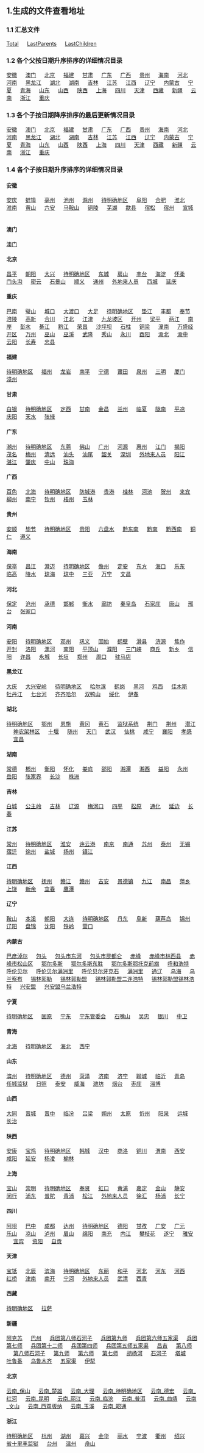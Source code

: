 
## 1.生成的文件查看地址

### 1.1 汇总文件


[Total](data/Total.csv) &emsp;
[LastParents](data/LastParents.csv) &emsp;
[LastChildren](data/LastChildren.csv) &emsp;


### 1.2 各个父按日期升序排序的详细情况目录


[安徽](data/ParentDetail/安徽.csv) &emsp;
[澳门](data/ParentDetail/澳门.csv) &emsp;
[北京](data/ParentDetail/北京.csv) &emsp;
[福建](data/ParentDetail/福建.csv) &emsp;
[甘肃](data/ParentDetail/甘肃.csv) &emsp;
[广东](data/ParentDetail/广东.csv) &emsp;
[广西](data/ParentDetail/广西.csv) &emsp;
[贵州](data/ParentDetail/贵州.csv) &emsp;
[海南](data/ParentDetail/海南.csv) &emsp;
[河北](data/ParentDetail/河北.csv) &emsp;
[河南](data/ParentDetail/河南.csv) &emsp;
[黑龙江](data/ParentDetail/黑龙江.csv) &emsp;
[湖北](data/ParentDetail/湖北.csv) &emsp;
[湖南](data/ParentDetail/湖南.csv) &emsp;
[吉林](data/ParentDetail/吉林.csv) &emsp;
[江苏](data/ParentDetail/江苏.csv) &emsp;
[江西](data/ParentDetail/江西.csv) &emsp;
[辽宁](data/ParentDetail/辽宁.csv) &emsp;
[内蒙古](data/ParentDetail/内蒙古.csv) &emsp;
[宁夏](data/ParentDetail/宁夏.csv) &emsp;
[青海](data/ParentDetail/青海.csv) &emsp;
[山东](data/ParentDetail/山东.csv) &emsp;
[山西](data/ParentDetail/山西.csv) &emsp;
[陕西](data/ParentDetail/陕西.csv) &emsp;
[上海](data/ParentDetail/上海.csv) &emsp;
[四川](data/ParentDetail/四川.csv) &emsp;
[天津](data/ParentDetail/天津.csv) &emsp;
[西藏](data/ParentDetail/西藏.csv) &emsp;
[新疆](data/ParentDetail/新疆.csv) &emsp;
[云南](data/ParentDetail/云南.csv) &emsp;
[浙江](data/ParentDetail/浙江.csv) &emsp;
[重庆](data/ParentDetail/重庆.csv) &emsp;

### 1.3 各个子按日期降序排序的最后更新情况目录


[安徽](data/ParentLastChildren/安徽.csv) &emsp;
[澳门](data/ParentLastChildren/澳门.csv) &emsp;
[北京](data/ParentLastChildren/北京.csv) &emsp;
[福建](data/ParentLastChildren/福建.csv) &emsp;
[甘肃](data/ParentLastChildren/甘肃.csv) &emsp;
[广东](data/ParentLastChildren/广东.csv) &emsp;
[广西](data/ParentLastChildren/广西.csv) &emsp;
[贵州](data/ParentLastChildren/贵州.csv) &emsp;
[海南](data/ParentLastChildren/海南.csv) &emsp;
[河北](data/ParentLastChildren/河北.csv) &emsp;
[河南](data/ParentLastChildren/河南.csv) &emsp;
[黑龙江](data/ParentLastChildren/黑龙江.csv) &emsp;
[湖北](data/ParentLastChildren/湖北.csv) &emsp;
[湖南](data/ParentLastChildren/湖南.csv) &emsp;
[吉林](data/ParentLastChildren/吉林.csv) &emsp;
[江苏](data/ParentLastChildren/江苏.csv) &emsp;
[江西](data/ParentLastChildren/江西.csv) &emsp;
[辽宁](data/ParentLastChildren/辽宁.csv) &emsp;
[内蒙古](data/ParentLastChildren/内蒙古.csv) &emsp;
[宁夏](data/ParentLastChildren/宁夏.csv) &emsp;
[青海](data/ParentLastChildren/青海.csv) &emsp;
[山东](data/ParentLastChildren/山东.csv) &emsp;
[山西](data/ParentLastChildren/山西.csv) &emsp;
[陕西](data/ParentLastChildren/陕西.csv) &emsp;
[上海](data/ParentLastChildren/上海.csv) &emsp;
[四川](data/ParentLastChildren/四川.csv) &emsp;
[天津](data/ParentLastChildren/天津.csv) &emsp;
[西藏](data/ParentLastChildren/西藏.csv) &emsp;
[新疆](data/ParentLastChildren/新疆.csv) &emsp;
[云南](data/ParentLastChildren/云南.csv) &emsp;
[浙江](data/ParentLastChildren/浙江.csv) &emsp;
[重庆](data/ParentLastChildren/重庆.csv) &emsp;

### 1.4 各个子按日期升序排序的详细情况目录

#### 安徽

[安庆](data/ChildDetail/安徽/安庆.csv) &emsp;
[蚌埠](data/ChildDetail/安徽/蚌埠.csv) &emsp;
[亳州](data/ChildDetail/安徽/亳州.csv) &emsp;
[池州](data/ChildDetail/安徽/池州.csv) &emsp;
[滁州](data/ChildDetail/安徽/滁州.csv) &emsp;
[待明确地区](data/ChildDetail/安徽/待明确地区.csv) &emsp;
[阜阳](data/ChildDetail/安徽/阜阳.csv) &emsp;
[合肥](data/ChildDetail/安徽/合肥.csv) &emsp;
[淮北](data/ChildDetail/安徽/淮北.csv) &emsp;
[淮南](data/ChildDetail/安徽/淮南.csv) &emsp;
[黄山](data/ChildDetail/安徽/黄山.csv) &emsp;
[六安](data/ChildDetail/安徽/六安.csv) &emsp;
[马鞍山](data/ChildDetail/安徽/马鞍山.csv) &emsp;
[铜陵](data/ChildDetail/安徽/铜陵.csv) &emsp;
[芜湖](data/ChildDetail/安徽/芜湖.csv) &emsp;
[歙县](data/ChildDetail/安徽/歙县.csv) &emsp;
[宿松](data/ChildDetail/安徽/宿松.csv) &emsp;
[宿州](data/ChildDetail/安徽/宿州.csv) &emsp;
[宣城](data/ChildDetail/安徽/宣城.csv) &emsp;

#### 澳门

[澳门](data/ChildDetail/澳门/澳门.csv) &emsp;

#### 北京

[昌平](data/ChildDetail/北京/昌平.csv) &emsp;
[朝阳](data/ChildDetail/北京/朝阳.csv) &emsp;
[大兴](data/ChildDetail/北京/大兴.csv) &emsp;
[待明确地区](data/ChildDetail/北京/待明确地区.csv) &emsp;
[东城](data/ChildDetail/北京/东城.csv) &emsp;
[房山](data/ChildDetail/北京/房山.csv) &emsp;
[丰台](data/ChildDetail/北京/丰台.csv) &emsp;
[海淀](data/ChildDetail/北京/海淀.csv) &emsp;
[怀柔](data/ChildDetail/北京/怀柔.csv) &emsp;
[门头沟](data/ChildDetail/北京/门头沟.csv) &emsp;
[密云](data/ChildDetail/北京/密云.csv) &emsp;
[石景山](data/ChildDetail/北京/石景山.csv) &emsp;
[顺义](data/ChildDetail/北京/顺义.csv) &emsp;
[通州](data/ChildDetail/北京/通州.csv) &emsp;
[外地来人员](data/ChildDetail/北京/外地来人员.csv) &emsp;
[西城](data/ChildDetail/北京/西城.csv) &emsp;
[延庆](data/ChildDetail/北京/延庆.csv) &emsp;


#### 重庆

[巴南](data/ChildDetail/重庆/巴南.csv) &emsp;
[璧山](data/ChildDetail/重庆/璧山.csv) &emsp;
[城口](data/ChildDetail/重庆/城口.csv) &emsp;
[大渡口](data/ChildDetail/重庆/大渡口.csv) &emsp;
[大足](data/ChildDetail/重庆/大足.csv) &emsp;
[待明确地区](data/ChildDetail/重庆/待明确地区.csv) &emsp;
[垫江](data/ChildDetail/重庆/垫江.csv) &emsp;
[丰都](data/ChildDetail/重庆/丰都.csv) &emsp;
[奉节](data/ChildDetail/重庆/奉节.csv) &emsp;
[涪陵](data/ChildDetail/重庆/涪陵.csv) &emsp;
[高新](data/ChildDetail/重庆/高新.csv) &emsp;
[合川](data/ChildDetail/重庆/合川.csv) &emsp;
[江北](data/ChildDetail/重庆/江北.csv) &emsp;
[江津](data/ChildDetail/重庆/江津.csv) &emsp;
[九龙坡区](data/ChildDetail/重庆/九龙坡区.csv) &emsp;
[开州](data/ChildDetail/重庆/开州.csv) &emsp;
[梁平](data/ChildDetail/重庆/梁平.csv) &emsp;
[两江](data/ChildDetail/重庆/两江.csv) &emsp;
[南岸](data/ChildDetail/重庆/南岸.csv) &emsp;
[彭水](data/ChildDetail/重庆/彭水.csv) &emsp;
[綦江](data/ChildDetail/重庆/綦江.csv) &emsp;
[黔江](data/ChildDetail/重庆/黔江.csv) &emsp;
[荣昌](data/ChildDetail/重庆/荣昌.csv) &emsp;
[沙坪坝](data/ChildDetail/重庆/沙坪坝.csv) &emsp;
[石柱](data/ChildDetail/重庆/石柱.csv) &emsp;
[铜梁](data/ChildDetail/重庆/铜梁.csv) &emsp;
[潼南](data/ChildDetail/重庆/潼南.csv) &emsp;
[万盛经开区](data/ChildDetail/重庆/万盛经开区.csv) &emsp;
[万州](data/ChildDetail/重庆/万州.csv) &emsp;
[巫山](data/ChildDetail/重庆/巫山.csv) &emsp;
[巫溪](data/ChildDetail/重庆/巫溪.csv) &emsp;
[武隆](data/ChildDetail/重庆/武隆.csv) &emsp;
[秀山](data/ChildDetail/重庆/秀山.csv) &emsp;
[永川](data/ChildDetail/重庆/永川.csv) &emsp;
[酉阳](data/ChildDetail/重庆/酉阳.csv) &emsp;
[渝北](data/ChildDetail/重庆/渝北.csv) &emsp;
[渝中](data/ChildDetail/重庆/渝中.csv) &emsp;
[云阳](data/ChildDetail/重庆/云阳.csv) &emsp;
[长寿](data/ChildDetail/重庆/长寿.csv) &emsp;
[忠县](data/ChildDetail/重庆/忠县.csv) &emsp;


#### 福建

[待明确地区](data/ChildDetail/福建/待明确地区.csv) &emsp;
[福州](data/ChildDetail/福建/福州.csv) &emsp;
[龙岩](data/ChildDetail/福建/龙岩.csv) &emsp;
[南平](data/ChildDetail/福建/南平.csv) &emsp;
[宁德](data/ChildDetail/福建/宁德.csv) &emsp;
[莆田](data/ChildDetail/福建/莆田.csv) &emsp;
[泉州](data/ChildDetail/福建/泉州.csv) &emsp;
[三明](data/ChildDetail/福建/三明.csv) &emsp;
[厦门](data/ChildDetail/福建/厦门.csv) &emsp;
[漳州](data/ChildDetail/福建/漳州.csv) &emsp;


#### 甘肃

[白银](data/ChildDetail/甘肃/白银.csv) &emsp;
[待明确地区](data/ChildDetail/甘肃/待明确地区.csv) &emsp;
[定西](data/ChildDetail/甘肃/定西.csv) &emsp;
[甘南](data/ChildDetail/甘肃/甘南.csv) &emsp;
[金昌](data/ChildDetail/甘肃/金昌.csv) &emsp;
[兰州](data/ChildDetail/甘肃/兰州.csv) &emsp;
[临夏](data/ChildDetail/甘肃/临夏.csv) &emsp;
[陇南](data/ChildDetail/甘肃/陇南.csv) &emsp;
[平凉](data/ChildDetail/甘肃/平凉.csv) &emsp;
[庆阳](data/ChildDetail/甘肃/庆阳.csv) &emsp;
[天水](data/ChildDetail/甘肃/天水.csv) &emsp;
[张掖](data/ChildDetail/甘肃/张掖.csv) &emsp;

#### 广东

[潮州](data/ChildDetail/广东/潮州.csv) &emsp;
[待明确地区](data/ChildDetail/广东/待明确地区.csv) &emsp;
[东莞](data/ChildDetail/广东/东莞.csv) &emsp;
[佛山](data/ChildDetail/广东/佛山.csv) &emsp;
[广州](data/ChildDetail/广东/广州.csv) &emsp;
[河源](data/ChildDetail/广东/河源.csv) &emsp;
[惠州](data/ChildDetail/广东/惠州.csv) &emsp;
[江门](data/ChildDetail/广东/江门.csv) &emsp;
[揭阳](data/ChildDetail/广东/揭阳.csv) &emsp;
[茂名](data/ChildDetail/广东/茂名.csv) &emsp;
[梅州](data/ChildDetail/广东/梅州.csv) &emsp;
[清远](data/ChildDetail/广东/清远.csv) &emsp;
[汕头](data/ChildDetail/广东/汕头.csv) &emsp;
[汕尾](data/ChildDetail/广东/汕尾.csv) &emsp;
[韶关](data/ChildDetail/广东/韶关.csv) &emsp;
[深圳](data/ChildDetail/广东/深圳.csv) &emsp;
[外地来人员](data/ChildDetail/广东/外地来人员.csv) &emsp;
[阳江](data/ChildDetail/广东/阳江.csv) &emsp;
[湛江](data/ChildDetail/广东/湛江.csv) &emsp;
[肇庆](data/ChildDetail/广东/肇庆.csv) &emsp;
[中山](data/ChildDetail/广东/中山.csv) &emsp;
[珠海](data/ChildDetail/广东/珠海.csv) &emsp;

#### 广西

[百色](data/ChildDetail/广西/百色.csv) &emsp;
[北海](data/ChildDetail/广西/北海.csv) &emsp;
[待明确地区](data/ChildDetail/广西/待明确地区.csv) &emsp;
[防城港](data/ChildDetail/广西/防城港.csv) &emsp;
[贵港](data/ChildDetail/广西/贵港.csv) &emsp;
[桂林](data/ChildDetail/广西/桂林.csv) &emsp;
[河池](data/ChildDetail/广西/河池.csv) &emsp;
[贺州](data/ChildDetail/广西/贺州.csv) &emsp;
[来宾](data/ChildDetail/广西/来宾.csv) &emsp;
[柳州](data/ChildDetail/广西/柳州.csv) &emsp;
[南宁](data/ChildDetail/广西/南宁.csv) &emsp;
[钦州](data/ChildDetail/广西/钦州.csv) &emsp;
[梧州](data/ChildDetail/广西/梧州.csv) &emsp;
[玉林](data/ChildDetail/广西/玉林.csv) &emsp;

#### 贵州

[安顺](data/ChildDetail/贵州/安顺.csv) &emsp;
[毕节](data/ChildDetail/贵州/毕节.csv) &emsp;
[待明确地区](data/ChildDetail/贵州/待明确地区.csv) &emsp;
[贵阳](data/ChildDetail/贵州/贵阳.csv) &emsp;
[六盘水](data/ChildDetail/贵州/六盘水.csv) &emsp;
[黔东南](data/ChildDetail/贵州/黔东南.csv) &emsp;
[黔南](data/ChildDetail/贵州/黔南.csv) &emsp;
[黔西南](data/ChildDetail/贵州/黔西南.csv) &emsp;
[铜仁](data/ChildDetail/贵州/铜仁.csv) &emsp;
[遵义](data/ChildDetail/贵州/遵义.csv) &emsp;

#### 海南

[保亭](data/ChildDetail/海南/保亭.csv) &emsp;
[昌江](data/ChildDetail/海南/昌江.csv) &emsp;
[澄迈](data/ChildDetail/海南/澄迈.csv) &emsp;
[待明确地区](data/ChildDetail/海南/待明确地区.csv) &emsp;
[儋州](data/ChildDetail/海南/儋州.csv) &emsp;
[定安](data/ChildDetail/海南/定安.csv) &emsp;
[东方](data/ChildDetail/海南/东方.csv) &emsp;
[海口](data/ChildDetail/海南/海口.csv) &emsp;
[乐东](data/ChildDetail/海南/乐东.csv) &emsp;
[临高](data/ChildDetail/海南/临高.csv) &emsp;
[陵水](data/ChildDetail/海南/陵水.csv) &emsp;
[琼海](data/ChildDetail/海南/琼海.csv) &emsp;
[琼中](data/ChildDetail/海南/琼中.csv) &emsp;
[三亚](data/ChildDetail/海南/三亚.csv) &emsp;
[万宁](data/ChildDetail/海南/万宁.csv) &emsp;
[文昌](data/ChildDetail/海南/文昌.csv) &emsp;

#### 河北

[保定](data/ChildDetail/河北/保定.csv) &emsp;
[沧州](data/ChildDetail/河北/沧州.csv) &emsp;
[承德](data/ChildDetail/河北/承德.csv) &emsp;
[邯郸](data/ChildDetail/河北/邯郸.csv) &emsp;
[衡水](data/ChildDetail/河北/衡水.csv) &emsp;
[廊坊](data/ChildDetail/河北/廊坊.csv) &emsp;
[秦皇岛](data/ChildDetail/河北/秦皇岛.csv) &emsp;
[石家庄](data/ChildDetail/河北/石家庄.csv) &emsp;
[唐山](data/ChildDetail/河北/唐山.csv) &emsp;
[邢台](data/ChildDetail/河北/邢台.csv) &emsp;
[张家口](data/ChildDetail/河北/张家口.csv) &emsp;

#### 河南

[安阳](data/ChildDetail/河南/安阳.csv) &emsp;
[待明确地区](data/ChildDetail/河南/待明确地区.csv) &emsp;
[邓州](data/ChildDetail/河南/邓州.csv) &emsp;
[巩义](data/ChildDetail/河南/巩义.csv) &emsp;
[固始](data/ChildDetail/河南/固始.csv) &emsp;
[鹤壁](data/ChildDetail/河南/鹤壁.csv) &emsp;
[滑县](data/ChildDetail/河南/滑县.csv) &emsp;
[济源](data/ChildDetail/河南/济源.csv) &emsp;
[焦作](data/ChildDetail/河南/焦作.csv) &emsp;
[开封](data/ChildDetail/河南/开封.csv) &emsp;
[洛阳](data/ChildDetail/河南/洛阳.csv) &emsp;
[漯河](data/ChildDetail/河南/漯河.csv) &emsp;
[南阳](data/ChildDetail/河南/南阳.csv) &emsp;
[平顶山](data/ChildDetail/河南/平顶山.csv) &emsp;
[濮阳](data/ChildDetail/河南/濮阳.csv) &emsp;
[三门峡](data/ChildDetail/河南/三门峡.csv) &emsp;
[商丘](data/ChildDetail/河南/商丘.csv) &emsp;
[新乡](data/ChildDetail/河南/新乡.csv) &emsp;
[信阳](data/ChildDetail/河南/信阳.csv) &emsp;
[许昌](data/ChildDetail/河南/许昌.csv) &emsp;
[永城](data/ChildDetail/河南/永城.csv) &emsp;
[长垣](data/ChildDetail/河南/长垣.csv) &emsp;
[郑州](data/ChildDetail/河南/郑州.csv) &emsp;
[周口](data/ChildDetail/河南/周口.csv) &emsp;
[驻马店](data/ChildDetail/河南/驻马店.csv) &emsp;

#### 黑龙江

[大庆](data/ChildDetail/黑龙江/大庆.csv) &emsp;
[大兴安岭](data/ChildDetail/黑龙江/大兴安岭.csv) &emsp;
[待明确地区](data/ChildDetail/黑龙江/待明确地区.csv) &emsp;
[哈尔滨](data/ChildDetail/黑龙江/哈尔滨.csv) &emsp;
[鹤岗](data/ChildDetail/黑龙江/鹤岗.csv) &emsp;
[黑河](data/ChildDetail/黑龙江/黑河.csv) &emsp;
[鸡西](data/ChildDetail/黑龙江/鸡西.csv) &emsp;
[佳木斯](data/ChildDetail/黑龙江/佳木斯.csv) &emsp;
[牡丹江](data/ChildDetail/黑龙江/牡丹江.csv) &emsp;
[七台河](data/ChildDetail/黑龙江/七台河.csv) &emsp;
[齐齐哈尔](data/ChildDetail/黑龙江/齐齐哈尔.csv) &emsp;
[双鸭山](data/ChildDetail/黑龙江/双鸭山.csv) &emsp;
[绥化](data/ChildDetail/黑龙江/绥化.csv) &emsp;
[伊春](data/ChildDetail/黑龙江/伊春.csv) &emsp;

#### 湖北

[待明确地区](data/ChildDetail/湖北/待明确地区.csv) &emsp;
[鄂州](data/ChildDetail/湖北/鄂州.csv) &emsp;
[恩施](data/ChildDetail/湖北/恩施.csv) &emsp;
[黄冈](data/ChildDetail/湖北/黄冈.csv) &emsp;
[黄石](data/ChildDetail/湖北/黄石.csv) &emsp;
[监狱系统](data/ChildDetail/湖北/监狱系统.csv) &emsp;
[荆门](data/ChildDetail/湖北/荆门.csv) &emsp;
[荆州](data/ChildDetail/湖北/荆州.csv) &emsp;
[潜江](data/ChildDetail/湖北/潜江.csv) &emsp;
[神农架林区](data/ChildDetail/湖北/神农架林区.csv) &emsp;
[十堰](data/ChildDetail/湖北/十堰.csv) &emsp;
[随州](data/ChildDetail/湖北/随州.csv) &emsp;
[天门](data/ChildDetail/湖北/天门.csv) &emsp;
[武汉](data/ChildDetail/湖北/武汉.csv) &emsp;
[仙桃](data/ChildDetail/湖北/仙桃.csv) &emsp;
[咸宁](data/ChildDetail/湖北/咸宁.csv) &emsp;
[襄阳](data/ChildDetail/湖北/襄阳.csv) &emsp;
[孝感](data/ChildDetail/湖北/孝感.csv) &emsp;
[宜昌](data/ChildDetail/湖北/宜昌.csv) &emsp;

#### 湖南

[常德](data/ChildDetail/湖南/常德.csv) &emsp;
[郴州](data/ChildDetail/湖南/郴州.csv) &emsp;
[衡阳](data/ChildDetail/湖南/衡阳.csv) &emsp;
[怀化](data/ChildDetail/湖南/怀化.csv) &emsp;
[娄底](data/ChildDetail/湖南/娄底.csv) &emsp;
[邵阳](data/ChildDetail/湖南/邵阳.csv) &emsp;
[湘潭](data/ChildDetail/湖南/湘潭.csv) &emsp;
[湘西](data/ChildDetail/湖南/湘西.csv) &emsp;
[益阳](data/ChildDetail/湖南/益阳.csv) &emsp;
[永州](data/ChildDetail/湖南/永州.csv) &emsp;
[岳阳](data/ChildDetail/湖南/岳阳.csv) &emsp;
[张家界](data/ChildDetail/湖南/张家界.csv) &emsp;
[长沙](data/ChildDetail/湖南/长沙.csv) &emsp;
[株洲](data/ChildDetail/湖南/株洲.csv) &emsp;

#### 吉林

[白城](data/ChildDetail/吉林/白城.csv) &emsp;
[公主岭](data/ChildDetail/吉林/公主岭.csv) &emsp;
[吉林](data/ChildDetail/吉林/吉林.csv) &emsp;
[辽源](data/ChildDetail/吉林/辽源.csv) &emsp;
[梅河口](data/ChildDetail/吉林/梅河口.csv) &emsp;
[四平](data/ChildDetail/吉林/四平.csv) &emsp;
[松原](data/ChildDetail/吉林/松原.csv) &emsp;
[通化](data/ChildDetail/吉林/通化.csv) &emsp;
[延边](data/ChildDetail/吉林/延边.csv) &emsp;
[长春](data/ChildDetail/吉林/长春.csv) &emsp;


#### 江苏

[常州](data/ChildDetail/江苏/常州.csv) &emsp;
[待明确地区](data/ChildDetail/江苏/待明确地区.csv) &emsp;
[淮安](data/ChildDetail/江苏/淮安.csv) &emsp;
[连云港](data/ChildDetail/江苏/连云港.csv) &emsp;
[南京](data/ChildDetail/江苏/南京.csv) &emsp;
[南通](data/ChildDetail/江苏/南通.csv) &emsp;
[苏州](data/ChildDetail/江苏/苏州.csv) &emsp;
[泰州](data/ChildDetail/江苏/泰州.csv) &emsp;
[无锡](data/ChildDetail/江苏/无锡.csv) &emsp;
[宿迁](data/ChildDetail/江苏/宿迁.csv) &emsp;
[徐州](data/ChildDetail/江苏/徐州.csv) &emsp;
[盐城](data/ChildDetail/江苏/盐城.csv) &emsp;
[扬州](data/ChildDetail/江苏/扬州.csv) &emsp;
[镇江](data/ChildDetail/江苏/镇江.csv) &emsp;

#### 江西

[待明确地区](data/ChildDetail/江西/待明确地区.csv) &emsp;
[抚州](data/ChildDetail/江西/抚州.csv) &emsp;
[赣江](data/ChildDetail/江西/赣江.csv) &emsp;
[赣州](data/ChildDetail/江西/赣州.csv) &emsp;
[吉安](data/ChildDetail/江西/吉安.csv) &emsp;
[景德镇](data/ChildDetail/江西/景德镇.csv) &emsp;
[九江](data/ChildDetail/江西/九江.csv) &emsp;
[南昌](data/ChildDetail/江西/南昌.csv) &emsp;
[萍乡](data/ChildDetail/江西/萍乡.csv) &emsp;
[上饶](data/ChildDetail/江西/上饶.csv) &emsp;
[新余](data/ChildDetail/江西/新余.csv) &emsp;
[宜春](data/ChildDetail/江西/宜春.csv) &emsp;
[鹰潭](data/ChildDetail/江西/鹰潭.csv) &emsp;

#### 辽宁

[鞍山](data/ChildDetail/辽宁/鞍山.csv) &emsp;
[本溪](data/ChildDetail/辽宁/本溪.csv) &emsp;
[朝阳](data/ChildDetail/辽宁/朝阳.csv) &emsp;
[大连](data/ChildDetail/辽宁/大连.csv) &emsp;
[待明确地区](data/ChildDetail/辽宁/待明确地区.csv) &emsp;
[丹东](data/ChildDetail/辽宁/丹东.csv) &emsp;
[阜新](data/ChildDetail/辽宁/阜新.csv) &emsp;
[葫芦岛](data/ChildDetail/辽宁/葫芦岛.csv) &emsp;
[锦州](data/ChildDetail/辽宁/锦州.csv) &emsp;
[辽阳](data/ChildDetail/辽宁/辽阳.csv) &emsp;
[盘锦](data/ChildDetail/辽宁/盘锦.csv) &emsp;
[沈阳](data/ChildDetail/辽宁/沈阳.csv) &emsp;
[铁岭](data/ChildDetail/辽宁/铁岭.csv) &emsp;
[营口](data/ChildDetail/辽宁/营口.csv) &emsp;

#### 内蒙古

[巴彦淖尔](data/ChildDetail/内蒙古/巴彦淖尔.csv) &emsp;
[包头](data/ChildDetail/内蒙古/包头.csv) &emsp;
[包头市东河](data/ChildDetail/内蒙古/包头市东河.csv) &emsp;
[包头市昆都仑](data/ChildDetail/内蒙古/包头市昆都仑.csv) &emsp;
[赤峰](data/ChildDetail/内蒙古/赤峰.csv) &emsp;
[赤峰市林西县](data/ChildDetail/内蒙古/赤峰市林西县.csv) &emsp;
[赤峰市松山区](data/ChildDetail/内蒙古/赤峰市松山区.csv) &emsp;
[鄂尔多斯](data/ChildDetail/内蒙古/鄂尔多斯.csv) &emsp;
[鄂尔多斯东胜](data/ChildDetail/内蒙古/鄂尔多斯东胜.csv) &emsp;
[鄂尔多斯鄂托克前旗](data/ChildDetail/内蒙古/鄂尔多斯鄂托克前旗.csv) &emsp;
[呼和浩特](data/ChildDetail/内蒙古/呼和浩特.csv) &emsp;
[呼伦贝尔](data/ChildDetail/内蒙古/呼伦贝尔.csv) &emsp;
[呼伦贝尔满洲里](data/ChildDetail/内蒙古/呼伦贝尔满洲里.csv) &emsp;
[呼伦贝尔牙克石](data/ChildDetail/内蒙古/呼伦贝尔牙克石.csv) &emsp;
[满洲里](data/ChildDetail/内蒙古/满洲里.csv) &emsp;
[通辽](data/ChildDetail/内蒙古/通辽.csv) &emsp;
[乌海](data/ChildDetail/内蒙古/乌海.csv) &emsp;
[乌兰察布](data/ChildDetail/内蒙古/乌兰察布.csv) &emsp;
[锡林郭勒](data/ChildDetail/内蒙古/锡林郭勒.csv) &emsp;
[锡林郭勒盟](data/ChildDetail/内蒙古/锡林郭勒盟.csv) &emsp;
[锡林郭勒盟二连浩特](data/ChildDetail/内蒙古/锡林郭勒盟二连浩特.csv) &emsp;
[锡林郭勒盟锡林浩特](data/ChildDetail/内蒙古/锡林郭勒盟锡林浩特.csv) &emsp;
[兴安盟](data/ChildDetail/内蒙古/兴安盟.csv) &emsp;
[兴安盟乌兰浩特](data/ChildDetail/内蒙古/兴安盟乌兰浩特.csv) &emsp;

#### 宁夏

[待明确地区](data/ChildDetail/宁夏/待明确地区.csv) &emsp;
[固原](data/ChildDetail/宁夏/固原.csv) &emsp;
[宁东](data/ChildDetail/宁夏/宁东.csv) &emsp;
[宁东管委会](data/ChildDetail/宁夏/宁东管委会.csv) &emsp;
[石嘴山](data/ChildDetail/宁夏/石嘴山.csv) &emsp;
[吴忠](data/ChildDetail/宁夏/吴忠.csv) &emsp;
[银川](data/ChildDetail/宁夏/银川.csv) &emsp;
[中卫](data/ChildDetail/宁夏/中卫.csv) &emsp;

#### 青海

[北海](data/ChildDetail/青海/北海.csv) &emsp;
[待明确地区](data/ChildDetail/青海/待明确地区.csv) &emsp;
[海北](data/ChildDetail/青海/海北.csv) &emsp;
[西宁](data/ChildDetail/青海/西宁.csv) &emsp;

#### 山东

[滨州](data/ChildDetail/山东/滨州.csv) &emsp;
[待明确地区](data/ChildDetail/山东/待明确地区.csv) &emsp;
[德州](data/ChildDetail/山东/德州.csv) &emsp;
[菏泽](data/ChildDetail/山东/菏泽.csv) &emsp;
[济南](data/ChildDetail/山东/济南.csv) &emsp;
[济宁](data/ChildDetail/山东/济宁.csv) &emsp;
[聊城](data/ChildDetail/山东/聊城.csv) &emsp;
[临沂](data/ChildDetail/山东/临沂.csv) &emsp;
[青岛](data/ChildDetail/山东/青岛.csv) &emsp;
[任城监狱](data/ChildDetail/山东/任城监狱.csv) &emsp;
[日照](data/ChildDetail/山东/日照.csv) &emsp;
[泰安](data/ChildDetail/山东/泰安.csv) &emsp;
[威海](data/ChildDetail/山东/威海.csv) &emsp;
[潍坊](data/ChildDetail/山东/潍坊.csv) &emsp;
[烟台](data/ChildDetail/山东/烟台.csv) &emsp;
[枣庄](data/ChildDetail/山东/枣庄.csv) &emsp;
[淄博](data/ChildDetail/山东/淄博.csv) &emsp;

#### 山西

[大同](data/ChildDetail/山西/大同.csv) &emsp;
[晋城](data/ChildDetail/山西/晋城.csv) &emsp;
[晋中](data/ChildDetail/山西/晋中.csv) &emsp;
[临汾](data/ChildDetail/山西/临汾.csv) &emsp;
[吕梁](data/ChildDetail/山西/吕梁.csv) &emsp;
[朔州](data/ChildDetail/山西/朔州.csv) &emsp;
[太原](data/ChildDetail/山西/太原.csv) &emsp;
[忻州](data/ChildDetail/山西/忻州.csv) &emsp;
[阳泉](data/ChildDetail/山西/阳泉.csv) &emsp;
[运城](data/ChildDetail/山西/运城.csv) &emsp;
[长治](data/ChildDetail/山西/长治.csv) &emsp;

#### 陕西

[安康](data/ChildDetail/陕西/安康.csv) &emsp;
[宝鸡](data/ChildDetail/陕西/宝鸡.csv) &emsp;
[待明确地区](data/ChildDetail/陕西/待明确地区.csv) &emsp;
[韩城](data/ChildDetail/陕西/韩城.csv) &emsp;
[汉中](data/ChildDetail/陕西/汉中.csv) &emsp;
[商洛](data/ChildDetail/陕西/商洛.csv) &emsp;
[铜川](data/ChildDetail/陕西/铜川.csv) &emsp;
[渭南](data/ChildDetail/陕西/渭南.csv) &emsp;
[西安](data/ChildDetail/陕西/西安.csv) &emsp;
[咸阳](data/ChildDetail/陕西/咸阳.csv) &emsp;
[延安](data/ChildDetail/陕西/延安.csv) &emsp;
[杨凌](data/ChildDetail/陕西/杨凌.csv) &emsp;
[榆林](data/ChildDetail/陕西/榆林.csv) &emsp;

#### 上海

[宝山](data/ChildDetail/上海/宝山.csv) &emsp;
[崇明](data/ChildDetail/上海/崇明.csv) &emsp;
[待明确地区](data/ChildDetail/上海/待明确地区.csv) &emsp;
[奉贤](data/ChildDetail/上海/奉贤.csv) &emsp;
[虹口](data/ChildDetail/上海/虹口.csv) &emsp;
[黄浦](data/ChildDetail/上海/黄浦.csv) &emsp;
[嘉定](data/ChildDetail/上海/嘉定.csv) &emsp;
[金山](data/ChildDetail/上海/金山.csv) &emsp;
[静安](data/ChildDetail/上海/静安.csv) &emsp;
[闵行](data/ChildDetail/上海/闵行.csv) &emsp;
[浦东](data/ChildDetail/上海/浦东.csv) &emsp;
[普陀](data/ChildDetail/上海/普陀.csv) &emsp;
[青浦](data/ChildDetail/上海/青浦.csv) &emsp;
[松江](data/ChildDetail/上海/松江.csv) &emsp;
[外地来人员](data/ChildDetail/上海/外地来人员.csv) &emsp;
[徐汇](data/ChildDetail/上海/徐汇.csv) &emsp;
[杨浦](data/ChildDetail/上海/杨浦.csv) &emsp;
[长宁](data/ChildDetail/上海/长宁.csv) &emsp;

#### 四川

[阿坝](data/ChildDetail/四川/阿坝.csv) &emsp;
[巴中](data/ChildDetail/四川/巴中.csv) &emsp;
[成都](data/ChildDetail/四川/成都.csv) &emsp;
[达州](data/ChildDetail/四川/达州.csv) &emsp;
[待明确地区](data/ChildDetail/四川/待明确地区.csv) &emsp;
[德阳](data/ChildDetail/四川/德阳.csv) &emsp;
[甘孜](data/ChildDetail/四川/甘孜.csv) &emsp;
[广安](data/ChildDetail/四川/广安.csv) &emsp;
[广元](data/ChildDetail/四川/广元.csv) &emsp;
[乐山](data/ChildDetail/四川/乐山.csv) &emsp;
[凉山](data/ChildDetail/四川/凉山.csv) &emsp;
[泸州](data/ChildDetail/四川/泸州.csv) &emsp;
[眉山](data/ChildDetail/四川/眉山.csv) &emsp;
[绵阳](data/ChildDetail/四川/绵阳.csv) &emsp;
[南充](data/ChildDetail/四川/南充.csv) &emsp;
[内江](data/ChildDetail/四川/内江.csv) &emsp;
[攀枝花](data/ChildDetail/四川/攀枝花.csv) &emsp;
[遂宁](data/ChildDetail/四川/遂宁.csv) &emsp;
[雅安](data/ChildDetail/四川/雅安.csv) &emsp;
[宜宾](data/ChildDetail/四川/宜宾.csv) &emsp;
[资阳](data/ChildDetail/四川/资阳.csv) &emsp;
[自贡](data/ChildDetail/四川/自贡.csv) &emsp;

#### 天津

[宝坻](data/ChildDetail/天津/宝坻.csv) &emsp;
[北辰](data/ChildDetail/天津/北辰.csv) &emsp;
[滨海](data/ChildDetail/天津/滨海.csv) &emsp;
[待明确地区](data/ChildDetail/天津/待明确地区.csv) &emsp;
[东丽](data/ChildDetail/天津/东丽.csv) &emsp;
[和平](data/ChildDetail/天津/和平.csv) &emsp;
[河北](data/ChildDetail/天津/河北.csv) &emsp;
[河东](data/ChildDetail/天津/河东.csv) &emsp;
[河西](data/ChildDetail/天津/河西.csv) &emsp;
[红桥](data/ChildDetail/天津/红桥.csv) &emsp;
[津南](data/ChildDetail/天津/津南.csv) &emsp;
[南开](data/ChildDetail/天津/南开.csv) &emsp;
[宁河](data/ChildDetail/天津/宁河.csv) &emsp;
[外地来人员](data/ChildDetail/天津/外地来人员.csv) &emsp;
[武清](data/ChildDetail/天津/武清.csv) &emsp;
[西青](data/ChildDetail/天津/西青.csv) &emsp;

#### 西藏

[待明确地区](data/ChildDetail/西藏/待明确地区.csv) &emsp;
[拉萨](data/ChildDetail/西藏/拉萨.csv) &emsp;

#### 新疆

[阿克苏](data/ChildDetail/新疆/阿克苏.csv) &emsp;
[巴州](data/ChildDetail/新疆/巴州.csv) &emsp;
[兵团第八师石河子](data/ChildDetail/新疆/兵团第八师石河子.csv) &emsp;
[兵团第九师](data/ChildDetail/新疆/兵团第九师.csv) &emsp;
[兵团第六师五家渠](data/ChildDetail/新疆/兵团第六师五家渠.csv) &emsp;
[兵团第七师](data/ChildDetail/新疆/兵团第七师.csv) &emsp;
[兵团第十二师](data/ChildDetail/新疆/兵团第十二师.csv) &emsp;
[兵团第四师](data/ChildDetail/新疆/兵团第四师.csv) &emsp;
[兵团第五师五家渠](data/ChildDetail/新疆/兵团第五师五家渠.csv) &emsp;
[昌吉](data/ChildDetail/新疆/昌吉.csv) &emsp;
[第八师](data/ChildDetail/新疆/第八师.csv) &emsp;
[第八师石河子](data/ChildDetail/新疆/第八师石河子.csv) &emsp;
[第九师](data/ChildDetail/新疆/第九师.csv) &emsp;
[第六师](data/ChildDetail/新疆/第六师.csv) &emsp;
[第七师](data/ChildDetail/新疆/第七师.csv) &emsp;
[胡杨河](data/ChildDetail/新疆/胡杨河.csv) &emsp;
[石河子](data/ChildDetail/新疆/石河子.csv) &emsp;
[塔城](data/ChildDetail/新疆/塔城.csv) &emsp;
[吐鲁番](data/ChildDetail/新疆/吐鲁番.csv) &emsp;
[乌鲁木齐](data/ChildDetail/新疆/乌鲁木齐.csv) &emsp;
[五家渠](data/ChildDetail/新疆/五家渠.csv) &emsp;
[伊犁](data/ChildDetail/新疆/伊犁.csv) &emsp;

#### 北京

[云南_保山](data/ChildDetail/云南/保山.csv) &emsp;
[云南_楚雄](data/ChildDetail/云南/楚雄.csv) &emsp;
[云南_大理](data/ChildDetail/云南/大理.csv) &emsp;
[云南_待明确地区](data/ChildDetail/云南/待明确地区.csv) &emsp;
[云南_德宏](data/ChildDetail/云南/德宏.csv) &emsp;
[云南_红河](data/ChildDetail/云南/红河.csv) &emsp;
[云南_昆明](data/ChildDetail/云南/昆明.csv) &emsp;
[云南_丽江](data/ChildDetail/云南/丽江.csv) &emsp;
[云南_临沧](data/ChildDetail/云南/临沧.csv) &emsp;
[云南_普洱](data/ChildDetail/云南/普洱.csv) &emsp;
[云南_曲靖](data/ChildDetail/云南/曲靖.csv) &emsp;
[云南_文山](data/ChildDetail/云南/文山.csv) &emsp;
[云南_西双版纳](data/ChildDetail/云南/西双版纳.csv) &emsp;
[云南_玉溪](data/ChildDetail/云南/玉溪.csv) &emsp;
[云南_昭通](data/ChildDetail/云南/昭通.csv) &emsp;

#### 浙江

[待明确地区](data/ChildDetail/浙江/待明确地区.csv) &emsp;
[杭州](data/ChildDetail/浙江/杭州.csv) &emsp;
[湖州](data/ChildDetail/浙江/湖州.csv) &emsp;
[嘉兴](data/ChildDetail/浙江/嘉兴.csv) &emsp;
[金华](data/ChildDetail/浙江/金华.csv) &emsp;
[丽水](data/ChildDetail/浙江/丽水.csv) &emsp;
[宁波](data/ChildDetail/浙江/宁波.csv) &emsp;
[衢州](data/ChildDetail/浙江/衢州.csv) &emsp;
[绍兴](data/ChildDetail/浙江/绍兴.csv) &emsp;
[省十里丰监狱](data/ChildDetail/浙江/省十里丰监狱.csv) &emsp;
[台州](data/ChildDetail/浙江/台州.csv) &emsp;
[温州](data/ChildDetail/浙江/温州.csv) &emsp;
[舟山](data/ChildDetail/浙江/舟山.csv) &emsp;
